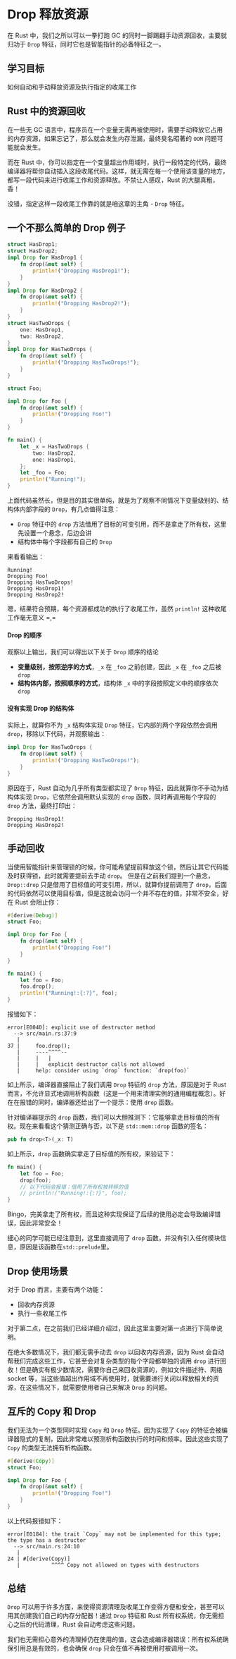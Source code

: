 # Drop 释放资源

在 Rust 中，我们之所以可以一拳打跑 GC 的同时一脚踢翻手动资源回收，主要就归功于 `Drop` 特征，同时它也是智能指针的必备特征之一。

## 学习目标

如何自动和手动释放资源及执行指定的收尾工作

## Rust 中的资源回收

在一些无 GC 语言中，程序员在一个变量无需再被使用时，需要手动释放它占用的内存资源，如果忘记了，那么就会发生内存泄漏，最终臭名昭著的 `OOM` 问题可能就会发生。

而在 Rust 中，你可以指定在一个变量超出作用域时，执行一段特定的代码，最终编译器将帮你自动插入这段收尾代码。这样，就无需在每一个使用该变量的地方，都写一段代码来进行收尾工作和资源释放。不禁让人感叹，Rust 的大腿真粗，香！

没错，指定这样一段收尾工作靠的就是咱这章的主角 - `Drop` 特征。

## 一个不那么简单的 Drop 例子

```rust
struct HasDrop1;
struct HasDrop2;
impl Drop for HasDrop1 {
    fn drop(&mut self) {
        println!("Dropping HasDrop1!");
    }
}
impl Drop for HasDrop2 {
    fn drop(&mut self) {
        println!("Dropping HasDrop2!");
    }
}
struct HasTwoDrops {
    one: HasDrop1,
    two: HasDrop2,
}
impl Drop for HasTwoDrops {
    fn drop(&mut self) {
        println!("Dropping HasTwoDrops!");
    }
}

struct Foo;

impl Drop for Foo {
    fn drop(&mut self) {
        println!("Dropping Foo!")
    }
}

fn main() {
    let _x = HasTwoDrops {
        two: HasDrop2,
        one: HasDrop1,
    };
    let _foo = Foo;
    println!("Running!");
}
```

上面代码虽然长，但是目的其实很单纯，就是为了观察不同情况下变量级别的、结构体内部字段的 `Drop`，有几点值得注意：

- `Drop` 特征中的 `drop` 方法借用了目标的可变引用，而不是拿走了所有权，这里先设置一个悬念，后边会讲
- 结构体中每个字段都有自己的 `Drop`

来看看输出：

```console
Running!
Dropping Foo!
Dropping HasTwoDrops!
Dropping HasDrop1!
Dropping HasDrop2!
```

嗯，结果符合预期，每个资源都成功的执行了收尾工作，虽然 `println!` 这种收尾工作毫无意义 =,=

#### Drop 的顺序

观察以上输出，我们可以得出以下关于 `Drop` 顺序的结论

- **变量级别，按照逆序的方式**，`_x` 在 `_foo` 之前创建，因此 `_x` 在 `_foo` 之后被 `drop`
- **结构体内部，按照顺序的方式**，结构体 `_x` 中的字段按照定义中的顺序依次 `drop`

#### 没有实现 Drop 的结构体

实际上，就算你不为 `_x` 结构体实现 `Drop` 特征，它内部的两个字段依然会调用 `drop`，移除以下代码，并观察输出：

```rust
impl Drop for HasTwoDrops {
    fn drop(&mut self) {
        println!("Dropping HasTwoDrops!");
    }
}
```

原因在于，Rust 自动为几乎所有类型都实现了 `Drop` 特征，因此就算你不手动为结构体实现 `Drop`，它依然会调用默认实现的 `drop` 函数，同时再调用每个字段的 `drop` 方法，最终打印出：

```cnosole
Dropping HasDrop1!
Dropping HasDrop2!
```

## 手动回收

当使用智能指针来管理锁的时候，你可能希望提前释放这个锁，然后让其它代码能及时获得锁，此时就需要提前去手动 `drop`。
但是在之前我们提到一个悬念，`Drop::drop` 只是借用了目标值的可变引用，所以，就算你提前调用了 `drop`，后面的代码依然可以使用目标值，但是这就会访问一个并不存在的值，非常不安全，好在 Rust 会阻止你：

```rust
#[derive(Debug)]
struct Foo;

impl Drop for Foo {
    fn drop(&mut self) {
        println!("Dropping Foo!")
    }
}

fn main() {
    let foo = Foo;
    foo.drop();
    println!("Running!:{:?}", foo);
}
```

报错如下：

```console
error[E0040]: explicit use of destructor method
  --> src/main.rs:37:9
   |
37 |     foo.drop();
   |     ----^^^^--
   |     |   |
   |     |   explicit destructor calls not allowed
   |     help: consider using `drop` function: `drop(foo)`
```

如上所示，编译器直接阻止了我们调用 `Drop` 特征的 `drop` 方法，原因是对于 Rust 而言，不允许显式地调用析构函数（这是一个用来清理实例的通用编程概念）。好在在报错的同时，编译器还给出了一个提示：使用 `drop` 函数。

针对编译器提示的 `drop` 函数，我们可以大胆推测下：它能够拿走目标值的所有权。现在来看看这个猜测正确与否，以下是 `std::mem::drop` 函数的签名：

```rust
pub fn drop<T>(_x: T)
```

如上所示，`drop` 函数确实拿走了目标值的所有权，来验证下：

```rust
fn main() {
    let foo = Foo;
    drop(foo);
    // 以下代码会报错：借用了所有权被转移的值
    // println!("Running!:{:?}", foo);
}
```

Bingo，完美拿走了所有权，而且这种实现保证了后续的使用必定会导致编译错误，因此非常安全！

细心的同学可能已经注意到，这里直接调用了 `drop` 函数，并没有引入任何模块信息，原因是该函数在`std::prelude`里。

## Drop 使用场景

对于 Drop 而言，主要有两个功能：

- 回收内存资源
- 执行一些收尾工作

对于第二点，在之前我们已经详细介绍过，因此这里主要对第一点进行下简单说明。

在绝大多数情况下，我们都无需手动去 `drop` 以回收内存资源，因为 Rust 会自动帮我们完成这些工作，它甚至会对复杂类型的每个字段都单独的调用 `drop` 进行回收！但是确实有极少数情况，需要你自己来回收资源的，例如文件描述符、网络 socket 等，当这些值超出作用域不再使用时，就需要进行关闭以释放相关的资源，在这些情况下，就需要使用者自己来解决 `Drop` 的问题。

## 互斥的 Copy 和 Drop

我们无法为一个类型同时实现 `Copy` 和 `Drop` 特征。因为实现了 `Copy` 的特征会被编译器隐式的复制，因此非常难以预测析构函数执行的时间和频率。因此这些实现了 `Copy` 的类型无法拥有析构函数。

```rust
#[derive(Copy)]
struct Foo;

impl Drop for Foo {
    fn drop(&mut self) {
        println!("Dropping Foo!")
    }
}
```

以上代码报错如下：

```console
error[E0184]: the trait `Copy` may not be implemented for this type; the type has a destructor
  --> src/main.rs:24:10
   |
24 | #[derive(Copy)]
   |          ^^^^ Copy not allowed on types with destructors
```

## 总结

`Drop` 可以用于许多方面，来使得资源清理及收尾工作变得方便和安全，甚至可以用其创建我们自己的内存分配器！通过 `Drop` 特征和 Rust 所有权系统，你无需担心之后的代码清理，Rust 会自动考虑这些问题。

我们也无需担心意外的清理掉仍在使用的值，这会造成编译器错误：所有权系统确保引用总是有效的，也会确保 `drop` 只会在值不再被使用时被调用一次。

